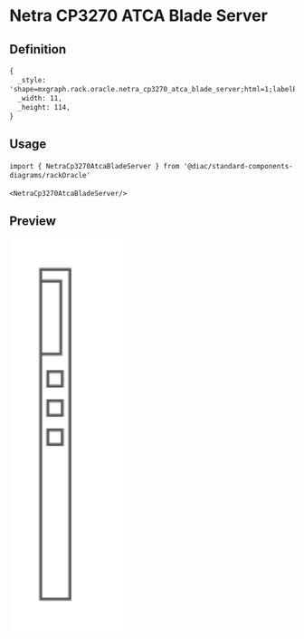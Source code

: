 # Netra CP3270 ATCA Blade Server

## Definition

```
{
  _style: 'shape=mxgraph.rack.oracle.netra_cp3270_atca_blade_server;html=1;labelPosition=right;align=left;spacingLeft=15;dashed=0;shadow=0;fillColor=#ffffff;',
  _width: 11,
  _height: 114,
}
```

## Usage

```
import { NetraCp3270AtcaBladeServer } from '@diac/standard-components-diagrams/rackOracle'

<NetraCp3270AtcaBladeServer/>
```

## Preview

<img src="./netra-cp3270-atca-blade-server.png" width="200"/>
